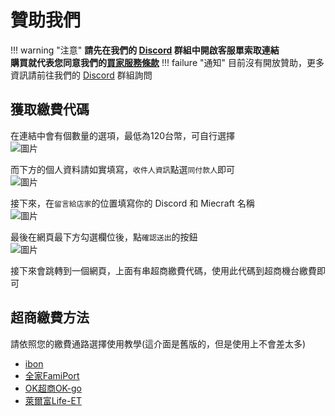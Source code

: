 # 贊助我們
!!! warning "注意"
    **請先在我們的 [Discord](https://discord.gg/22DxRjrXRv) 群組中開啟客服單索取連結**   
    **購買就代表您同意我們的[買家服務條款](./BuyTOS.md)**
!!! failure "通知"
    目前沒有開放贊助，更多資訊請前往我們的 [Discord](https://discord.gg/22DxRjrXRv) 群組詢問
## 獲取繳費代碼
在連結中會有個數量的選項，最低為120台幣，可自行選擇  
![圖片](https://github.com/milkteamc/wiki/assets/95519633/8f86340d-6bf7-45ed-9da7-3c46232ae41c)  

而下方的個人資料請如實填寫，`收件人資訊`點選`同付款人`即可  
![圖片](https://github.com/milkteamc/wiki/assets/95519633/b2418a0a-6ee7-4fd6-8ef9-e8ab336bca26)  

接下來，在`留言給店家`的位置填寫你的 Discord 和 Miecraft 名稱  
![圖片](https://github.com/milkteamc/wiki/assets/95519633/f13a985b-a64d-457f-94a9-01c204ffca0e)  



最後在網頁最下方勾選欄位後，點`確認送出`的按鈕  
![圖片](https://github.com/milkteamc/wiki/assets/95519633/ce036c65-37a9-4bf9-a55c-28c8bbd8d81f)  
  
接下來會跳轉到一個網頁，上面有串超商繳費代碼，使用此代碼到超商機台繳費即可  
## 超商繳費方法
請依照您的繳費通路選擇使用教學(這介面是舊版的，但是使用上不會差太多)  

- [ibon](https://www.newebpay.com/info/site_description/seven_ibon_embedded)  
- [全家FamiPort](https://www.newebpay.com/info/site_description/family_embedded)  
- [OK超商OK-go](https://www.newebpay.com/info/site_description/okshop_embedded)  
- [萊爾富Life-ET](https://www.newebpay.com/info/site_description/hilife_embedded)  

